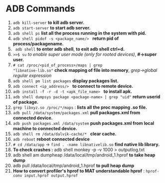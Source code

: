 # ADB Commands
1. <code>adb kill-server</code> **to kill adb server.**
2. <code>adb start-server</code> **to start adb server.**
3. <code>adb shell ps</code> **list all the process running in the system with pid.**
4. <code>adb shell pidof -s <package_name/> </code>  **return pid of process/packagename.**
5. <code> adb shell</code> **to enter adb shell**, **to exit adb shell ctrl+d.**
6. <code>>>$ su</code>  *to enable super user mode (only for rooted devices)*, **#->super user.**
7.  <code># cat /proc/<pid_of_process>/maps |  grep "libnative-lib.so"</code> **check mapping of file into memory**, *grep->global regular expression*
8. <code>adb shell pm list packages</code> **display packages list.**
9. <code>adb connect <ip_address/> </code> **to connect to remote device.**
  10. <code>adb install -f -r -d -t <apk_file_name> </code> **to install apk.**
11. `adb shell dumpsys package <package-name> | grep "uid"` **return userid of package.**
12. `grep libxyz.so /proc/*/maps`  : **lists all the proc mapping .so file.**
13. `adb pull /data/system/packages.xml` **pull packages.xml from connected  device.**
14. `adb push packages.xml /data/system` **push packages.xml from local machine to connected device.**
15. `adb shell rm /data/dalvik-cache/* ` **clear cache.**
16. `adb reboot` **reboot connected device**
17. `# cd /data/app` -> `find . -name libnativelib.so` **find native lib library.**
18. **To check crashes :** adb shell monkey -p <package-name> -v 1000 > outputlog.txt
19. adb shell am dumpheap <pid> /data/local/tmp/android_1.hprof    **to take heap dump**
20. adb pull /data/local/tmp/android_1.hprof  **to pull heap dump**
21. **How to convert profiler's hprof to MAT understandable hprof** : `hprof-conv input.hprof output.hprof`

 
